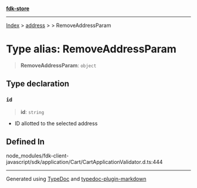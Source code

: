 [**fdk-store**](../../../README.md)
***

[Index](../../../API.md) > [address](../../README.md) > [<internal>](../README.md) > RemoveAddressParam

# Type alias: RemoveAddressParam

> **RemoveAddressParam**: `object`

## Type declaration

### `id`

> **id**: `string`

- ID allotted to the selected address

## Defined In

node\_modules/fdk-client-javascript/sdk/application/Cart/CartApplicationValidator.d.ts:444

***
Generated using [TypeDoc](https://typedoc.org/) and [typedoc-plugin-markdown](https://www.npmjs.com/package/typedoc-plugin-markdown)

